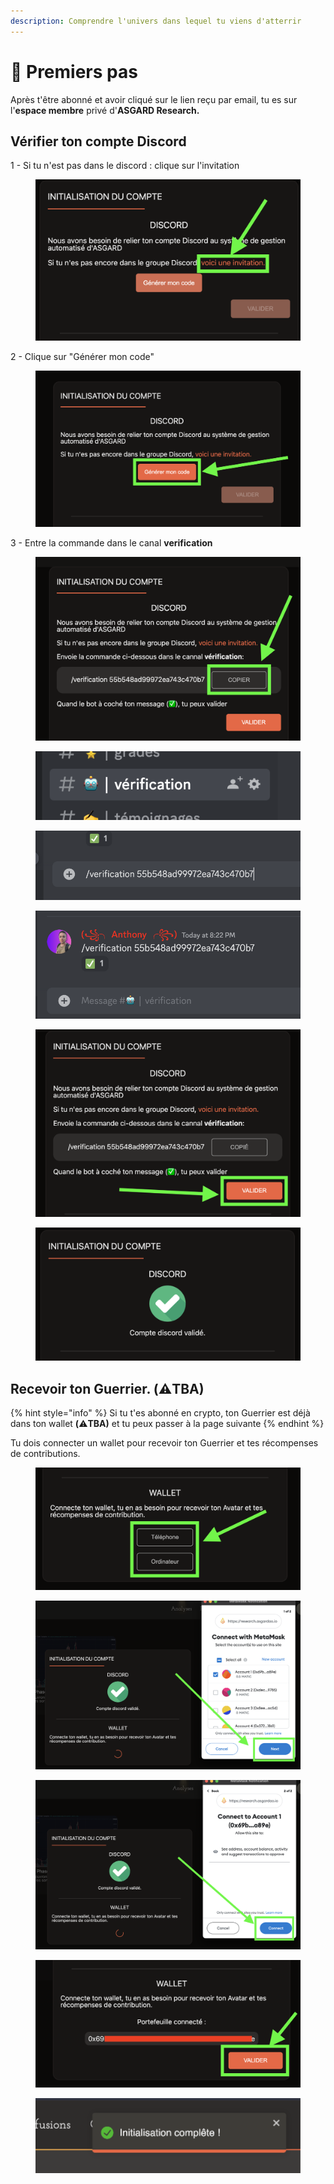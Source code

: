 ```yaml
---
description: Comprendre l'univers dans lequel tu viens d'atterrir
---
```


# 🐣 Premiers pas

Après t'être abonné et avoir cliqué sur le lien reçu par email, tu es sur l'**espace membre** privé d'**ASGARD Research.**



## Vérifier ton compte Discord

1 - Si tu n'est pas dans le discord : clique sur l'invitation

<figure><img src="../../.gitbook/assets/Screenshot 2022-12-10 at 20.17.16.png" alt=""><figcaption></figcaption></figure>

2 - Clique sur "Générer mon code"

<figure><img src="../../.gitbook/assets/Screenshot 2022-12-10 at 20.11.34.png" alt=""><figcaption></figcaption></figure>

3 - Entre la commande dans le canal **verification**

<figure><img src="../../.gitbook/assets/Screenshot 2022-12-10 at 20.20.08.png" alt=""><figcaption></figcaption></figure>

<figure><img src="../../.gitbook/assets/Screenshot 2022-12-10 at 20.22.17.png" alt=""><figcaption></figcaption></figure>

<figure><img src="../../.gitbook/assets/Screenshot 2022-12-10 at 20.22.42.png" alt=""><figcaption></figcaption></figure>

<figure><img src="../../.gitbook/assets/Screenshot 2022-12-10 at 20.23.00.png" alt=""><figcaption></figcaption></figure>

<figure><img src="../../.gitbook/assets/Screenshot 2022-12-10 at 20.23.21.png" alt=""><figcaption></figcaption></figure>

<figure><img src="../../.gitbook/assets/Screenshot 2022-12-10 at 20.24.10.png" alt=""><figcaption></figcaption></figure>





## Recevoir ton Guerrier. **(**:warning:**TBA)**

{% hint style="info" %}
Si tu t'es abonné en crypto, ton Guerrier est déjà dans ton wallet **(**:warning:**TBA)** et tu peux passer à la page suivante
{% endhint %}

Tu dois connecter un wallet pour recevoir ton Guerrier et tes récompenses de contributions.

<figure><img src="../../.gitbook/assets/Screenshot 2022-12-10 at 20.28.52.png" alt=""><figcaption></figcaption></figure>

<figure><img src="../../.gitbook/assets/Screenshot 2022-12-10 at 20.32.54.png" alt=""><figcaption></figcaption></figure>

<figure><img src="../../.gitbook/assets/Screenshot 2022-12-10 at 20.33.10.png" alt=""><figcaption></figcaption></figure>

<figure><img src="../../.gitbook/assets/Screenshot 2022-12-10 at 20.33.25.png" alt=""><figcaption></figcaption></figure>

<figure><img src="../../.gitbook/assets/Screenshot 2022-12-10 at 20.35.23.png" alt=""><figcaption></figcaption></figure>

